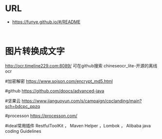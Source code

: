 # URL
  - https://funye.github.io/#/README
  ````
  ````
  ![]()
  
  # 图片转换成文字
  http://ocr.timeline229.com:8089/
  可在github搜索  chineseocr_lite-开源的离线ocr
  
  #加密解密
  https://www.sojson.com/encrypt_md5.html
  
  #github
  https://github.com/doocs/advanced-java
  
  #坚果云
  https://www.jianguoyun.com/s/campaign/cpclanding/main?sch=bdcpc_ppzq
  
  #processon
  https://processon.com/
  
  #ideal常用插件
  RestfulToolKit ， Maven Helper  ，Lombok  ，  Alibaba  java  coding Guidelines
